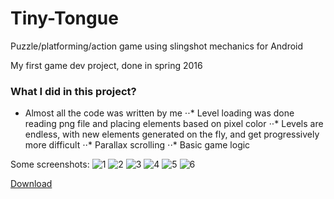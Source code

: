 # Tiny-Tongue

Puzzle/platforming/action game using slingshot mechanics for Android

My first game dev project, done in spring 2016

### What I did in this project?
* Almost all the code was written by me
⋅⋅* Level loading was done reading png file and placing elements based on pixel color
⋅⋅* Levels are endless, with new elements generated on the fly, and get progressively more difficult
⋅⋅* Parallax scrolling
⋅⋅* Basic game logic

Some screenshots:
![1](https://github.com/zaapaa/Tiny-Tongue/raw/master/pics/1.png)
![2](https://github.com/zaapaa/Tiny-Tongue/raw/master/pics/2.png)
![3](https://github.com/zaapaa/Tiny-Tongue/raw/master/pics/3.png)
![4](https://github.com/zaapaa/Tiny-Tongue/raw/master/pics/4.png)
![5](https://github.com/zaapaa/Tiny-Tongue/raw/master/pics/5.png)
![6](https://github.com/zaapaa/Tiny-Tongue/raw/master/pics/6.png)

[Download](https://www.dropbox.com/s/nuy3p5c6dua0q4l/TinyTongue.apk?dl=1)
